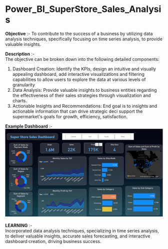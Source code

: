 # Power_BI_SuperStore_Sales_Analysis
<b>Objective</b> :- 
To contribute to the success of a business by utilizing data analysis techniques, specifically focusing on time series analysis, to provide valuable insights.

<b>Description</b> :-
<br/>
The objective can be broken down into the following detailed components:
1. Dashboard Creation: Identify the KPIs, design an intuitive and visually
appealing dashboard, add interactive visualizations and filtering capabilities to allow users to explore the data at various levels of granularity
3. Data Analysis: Provide valuable insights to business entities regarding the effectiveness of their sales strategies through visualization and charts.
4. Actionable Insights and Recommendations: End goal is to insights and actionable information that can drive strategic deci support the supermarket's goals for growth, efficiency, satisfaction.

<b>Example Dashboard</b> :-
<br/>
<img src="media/superstoreDashboard.PNG" />
<br/><br/>
<b>LEARNING</b> :-
<br/>
Incorporated data analysis
techniques, specializing in time
series analysis, to deliver valuable insights, accurate sales forecasting, and interactive dashboard
creation, driving business success.

